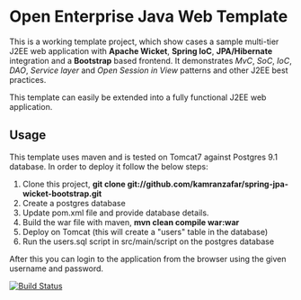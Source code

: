 # Open Enterprise Java Web Template

This is a working template project, which show cases a sample multi-tier J2EE web application with __Apache Wicket__, __Spring IoC__, __JPA/Hibernate__ integration and a __Bootstrap__ based frontend. It demonstrates _MvC_, _SoC_, _IoC_, _DAO_, _Service layer_ and _Open Session in View_ patterns and other J2EE best practices.

This template can easily be extended into a fully functional J2EE web application.

## Usage

This template uses maven and is tested on Tomcat7 against Postgres 9.1 database. In order to deploy it follow the below steps:

1. Clone this project, __git clone git://github.com/kamranzafar/spring-jpa-wicket-bootstrap.git__
2. Create a postgres database
3. Update pom.xml file and provide database details.
4. Build the war file with maven, __mvn clean compile war:war__
5. Deploy on Tomcat (this will create a "users" table in the database)
6. Run the users.sql script in src/main/script on the postgres database

After this you can login to the application from the browser using the given username and password.

[![Build Status](https://travis-ci.org/kamranzafar/spring-jpa-wicket-bootstrap.png?branch=master)](https://travis-ci.org/kamranzafar/spring-jpa-wicket-bootstrap)
